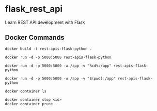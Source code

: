 # flask_rest_api

Learn REST API development with Flask

## Docker Commands

```
docker build -t rest-apis-flask-python .

docker run -d -p 5000:5000 rest-apis-flask-python

docker run -d -p 5000:5000 -w /app -v "%cd%:/app" rest-apis-flask-python

docker run -d -p 5000:5000 -w /app -v "$(pwd):/app" rest-apis-flask-python

docker container ls

docker container stop <id>
docker container prune
```
